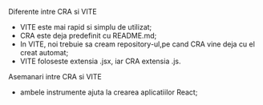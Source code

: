 Diferente intre CRA si VITE

- VITE este mai rapid si simplu de utilizat;
- CRA este deja predefinit cu README.md;
- In VITE, noi trebuie sa cream repository-ul,pe cand CRA vine deja cu el creat automat;
- VITE foloseste extensia .jsx, iar CRA extensia .js.

Asemanari intre CRA si VITE

- ambele instrumente ajuta la crearea aplicatiilor React;
